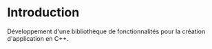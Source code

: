 # Introduction

Développement d'une bibliothèque de fonctionnalités pour la création d'application en C++.
